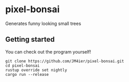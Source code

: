 # pixel-bonsai

Generates funny looking small trees

## Getting started

You can check out the program yourself!

```
git clone https://github.com/JM4ier/pixel-bonsai.git
cd pixel-bonsai
rustup override set nightly
cargo run --release
```
